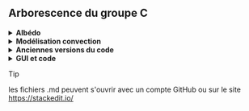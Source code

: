 ## Arborescence du groupe C
<details>
<summary> <b>Albédo</b> </summary> 
  
Ce dossier regroupe plusieurs versions de modélisation de l’effet de l’albédo terrestre (par découpage terrestre ou par appel API de la NASA). 
</details>

<details>
<summary> <b>Modélisation convection</b> </summary>
  
Contient les codes principaux de simulation de la convection atmosphérique. Ces fichiers implémentent la loi de Newton pour modéliser les échanges thermiques entre le sol (nuit/jour) et des blocs d’air se déplaçant à vitesse constante. 
</details>

<details>
<summary> <b>Anciennes versions du code</b> </summary>
  
Ce dossier contient les anciennes versions du code principal.
</details>

<details>
<summary> <b>GUI et code</b> </summary>
  
Ce dossier contient l’interface graphique (GUI) ainsi que le code complet du projet.
</details>

> [!TIP]
> les fichiers .md peuvent s'ouvrir avec un compte GitHub ou sur le site https://stackedit.io/
